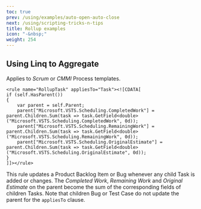 ```yaml
---
toc: true
prev: /using/examples/auto-open-auto-close
next: /using/scripting-tricks-n-tips
title: Rollup examples
icon: "-&nbsp;"
weight: 254
---
```




## Using Linq to Aggregate

Applies to *Scrum* or *CMMI* Process templates.

```
<rule name="RollupTask" appliesTo="Task"><![CDATA[
if (self.HasParent())
{
    var parent = self.Parent;
    parent["Microsoft.VSTS.Scheduling.CompletedWork"] = parent.Children.Sum(task => task.GetField<double>("Microsoft.VSTS.Scheduling.CompletedWork", 0d));
    parent["Microsoft.VSTS.Scheduling.RemainingWork"] = parent.Children.Sum(task => task.GetField<double>("Microsoft.VSTS.Scheduling.RemainingWork", 0d));
    parent["Microsoft.VSTS.Scheduling.OriginalEstimate"] = parent.Children.Sum(task => task.GetField<double>("Microsoft.VSTS.Scheduling.OriginalEstimate", 0d));
}
]]></rule>
```

This rule updates a Product Backlog Item or Bug whenever any child Task is added or changes. The _Completed Work_, _Remaining Work_ and _Original Estimate_ on the parent become the sum of the corresponding fields of children Tasks.
Note that children Bug or Test Case do not update the parent for the `appliesTo` clause.
